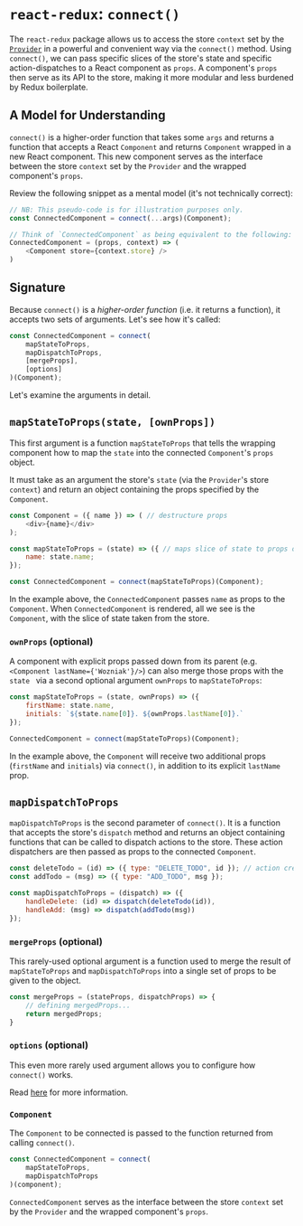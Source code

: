 # `react-redux`: `connect()`

The `react-redux` package allows us to access the store `context` set by the
[`Provider`][provider] in a powerful and convenient way via the `connect()`
method.  Using `connect()`, we can pass specific slices of the store's state
and specific action-dispatches to a React component as `props`. A component's
`props`  then serve as its API to the store, making it more modular and less
burdened by Redux boilerplate.

## A Model for Understanding

`connect()` is a higher-order function that takes some `args` and returns a function that accepts a React `Component` and returns `Component` wrapped in a new React component. This new component serves as the interface between the store `context` set by the `Provider` and the wrapped component's `props`.

Review the following snippet as a mental model (it's not technically correct):

```js
// NB: This pseudo-code is for illustration purposes only.
const ConnectedComponent = connect(...args)(Component);

// Think of `ConnectedComponent` as being equivalent to the following:
ConnectedComponent = (props, context) => (
	<Component store={context.store} />
)
```

## Signature

Because `connect()` is a *higher-order function* (i.e. it returns a function), it accepts two sets of arguments. Let's see how it's called:

```js
const ConnectedComponent = connect(
	mapStateToProps,
	mapDispatchToProps,
	[mergeProps],
	[options]
)(Component);
```

Let's examine the arguments in detail.

## `mapStateToProps(state, [ownProps])`

This first argument is a function `mapStateToProps` that tells the wrapping
component how to map the `state` into the connected `Component`'s `props`
object.

It must take as an argument the store's `state` (via the `Provider`'s store
`context`) and return an object containing the props specified by the
`Component`.

```js
const Component = ({ name }) => ( // destructure props
	<div>{name}</div>
);

const mapStateToProps = (state) => ({ // maps slice of state to props object
	name: state.name;
});

const ConnectedComponent = connect(mapStateToProps)(Component);
```
In the example above, the `ConnectedComponent` passes `name` as props to the
`Component`. When `ConnectedComponent` is rendered, all we see is the
`Component`, with the slice of state taken from the store.

### `ownProps` (optional)

A component with explicit props passed down from its parent (e.g. `<Component lastName={'Wozniak'}/>`) can also merge those props with the `state ` via a second optional argument `ownProps` to `mapStateToProps`:

```js
const mapStateToProps = (state, ownProps) => ({
	firstName: state.name,
	initials: `${state.name[0]}. ${ownProps.lastName[0]}.`
});

ConnectedComponent = connect(mapStateToProps)(Component);
```

In the example above, the `Component` will receive two additional props (`firstName` and `initials`) via `connect()`, in addition to its explicit `lastName` prop.

## `mapDispatchToProps`

`mapDispatchToProps` is the second parameter of `connect()`. It is a function
that accepts the store's `dispatch` method and returns an object containing
functions that can be called to dispatch actions to the store. These action
dispatchers are then passed as props to the connected `Component`.

```js
const deleteTodo = (id) => ({ type: "DELETE_TODO", id }); // action creators
const addTodo = (msg) => ({ type: "ADD_TODO", msg });

const mapDispatchToProps = (dispatch) => ({
	handleDelete: (id) => dispatch(deleteTodo(id)),
	handleAdd: (msg) => dispatch(addTodo(msg))
});
```

### `mergeProps` (optional)

This rarely-used optional argument is a function used to merge the result of `mapStateToProps` and `mapDispatchToProps` into a single set of props to be given to the object.

```js
const mergeProps = (stateProps, dispatchProps) => {
	// defining mergedProps...
	return mergedProps;
}
```

### `options` (optional)

This even more rarely used argument allows you to configure how `connect()` works.

Read [here][docs] for more information.

### `Component`

The `Component` to be connected is passed to the function returned from calling
`connect()`.

```js
const ConnectedComponent = connect(
	mapStateToProps,
	mapDispatchToProps
)(component);
```

`ConnectedComponent` serves as the interface between the store `context` set by the `Provider` and the wrapped component's `props`.

[docs]: https://github.com/reactjs/react-redux/blob/master/docs/api.md#arguments
[provider]: provider.md
